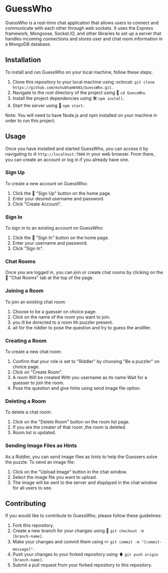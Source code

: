 # GuessWho

GuessWho is a real-time chat application that allows users to connect and communicate with each other through web sockets. It uses the Express framework, Mongoose, Socket.IO, and other libraries to set up a server that handles incoming connections and stores user and chat room information in a MongoDB database.

## Installation

To install and run GuessWho on your local machine, follow these steps:

1. Clone this repository to your local machine using :octocat: `git clone https://github.com/mshubham0403/GuessWho.git`.
2. Navigate to the root directory of the project using :file_folder: `cd GuessWho`.
3. Install the project dependencies using :hammer_and_wrench: `npm install`.
4. Start the server using :rocket: `npm start`.

Note: You will need to have Node.js and npm installed on your machine in order to run this project.

## Usage

Once you have installed and started GuessWho, you can access it by navigating to :globe_with_meridians: `http://localhost:7000` in your web browser. From there, you can create an account or log in if you already have one.

### Sign Up

To create a new account on GuessWho:

1. Click the :bust_in_silhouette: "Sign Up" button on the home page.
2. Enter your desired username and password.
3. Click "Create Account".

### Sign In

To sign in to an existing account on GuessWho:

1. Click the :key: "Sign In" button on the home page.
2. Enter your username and password.
3. Click "Sign In".

### Chat Rooms

Once you are logged in, you can join or create chat rooms by clicking on the :speech_balloon: "Chat Rooms" tab at the top of the page.

### Joining a Room

To join an existing chat room:

1. Choose to be a guesser on choice page.
2. Click on the name of the room you want to join.
3. you ill be dorected to a room ith puzzler present.
4. ait for the riddler to pose the question and try to guess the ansWer.

### Creating a Room

To create a new chat room:

1. Confirm that your role is set to "Riddler" by choosing "Be a puzzler" on choice page.
2. Click on "Create Room".
3. A room Will be created With you username as its name Wait for a guesser to join the room. 
4. Pose the question and give hints using send image file option.


### Deleting a Room

To delete a chat room:

1. Click on the "Delete Room" button on the room list page.
2. If you are the creater of that room ,the room is deleted.
3. Room list is updated.

### Sending Image Files as Hints

As a Riddler, you can send image files as hints to help the Guessers solve the puzzle. To send an image file:

1. Click on the "Upload Image" button in the chat window.
2. Select the image file you want to upload.
3. The image will be sent to the server and displayed in the chat window for all users to see.



## Contributing

If you would like to contribute to GuessWho, please follow these guidelines:

1. Fork this repository.
2. Create a new branch for your changes using :seedling: `git checkout -b [branch-name]`.
3. Make your changes and commit them using :pencil2: `git commit -m "[commit-message]"`.
4. Push your changes to your forked repository using :arrow_up: `git push origin [branch-name]`.
5. Submit a pull request from your forked repository to this repository.


